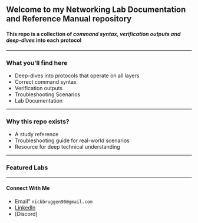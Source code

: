 ## Welcome to my Networking Lab Documentation and Reference Manual repository  

#### This repo is a collection of *command syntax, verification outputs and deep-dives* into each protocol  
---
### What you'll find here
* Deep-dives into protocols that operate on all layers
* Correct command syntax
* Verification outputs
* Troubleshooting Scenarios
* Lab Documentation
---
### Why this repo exists?
* A study reference
* Troubleshooting guide for real-world scenarios
* Resource for deep technical understanding
---
### Featured Labs
---
#### Connect With Me
* Email" `nickbruggen90@gmail.com`
* [LinkedIn](https://www.linkedin.com/nickbruggen90)
* [Discord]
